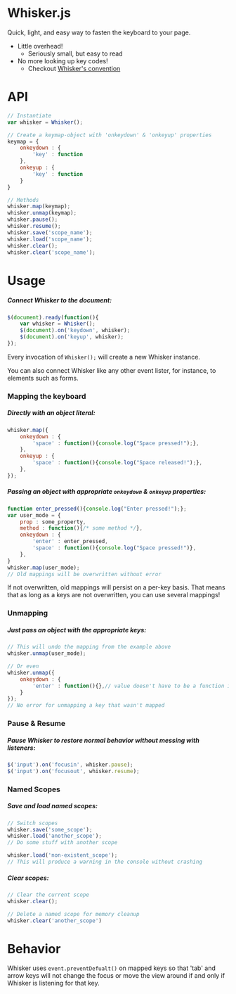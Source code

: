 # Whisker.js

Quick, light, and easy way to fasten the keyboard to your page.
* Little overhead!
	- Seriously small, but easy to read
* No more looking up key codes!
	- Checkout [Whisker's convention](https://github.com/JrFolk/Whisker.js/blob/master/keymap.js)

# API
```javascript
// Instantiate
var whisker = Whisker();

// Create a keymap-object with 'onkeydown' & 'onkeyup' properties
keymap = {
	onkeydown : {
		'key' : function
	},
	onkeyup : {
		'key' : function
	}
}

// Methods
whisker.map(keymap);
whisker.unmap(keymap);
whisker.pause();
whisker.resume();
whisker.save('scope_name');
whisker.load('scope_name');
whisker.clear();
whisker.clear('scope_name');
```

# Usage

##### Connect Whisker to the document:
```javascript
$(document).ready(function(){
	var whisker = Whisker();
	$(document).on('keydown', whisker);
	$(document).on('keyup', whisker);
});
```
Every invocation of `Whisker();` will create a new Whisker instance.

You can also connect Whisker like any other event lister, for instance, to elements such as forms.


### Mapping the keyboard

##### Directly with an object literal:
```Javascript
whisker.map({
	onkeydown : {
		'space' : function(){console.log("Space pressed!");},
	},
	onkeyup : {
		'space' : function(){console.log("Space released!");},
	},
});
```

##### Passing an object with appropriate `onkeydown` & `onkeyup` properties:
```Javascript
function enter_pressed(){console.log("Enter pressed!");};
var user_mode = {
	prop : some_property,
	method : function(){/* some method */},
	onkeydown : {
		'enter' : enter_pressed,
		'space' : function(){console.log("Space pressed!")},
	},
}
whisker.map(user_mode);
// Old mappings will be overwritten without error
```
If not overwritten, old mappings will persist on a per-key basis.  That means that as long as 
a keys are not overwritten, you can use several mappings!

### Unmapping

##### Just pass an object with the appropriate keys:
```Javascript
// This will undo the mapping from the example above
whisker.unmap(user_mode);

// Or even
whisker.unmap({
	onkeydown : {
		'enter' : function(){},// value doesn't have to be a function in this case
	}
});
// No error for unmapping a key that wasn't mapped
```

### Pause & Resume

##### Pause Whisker to restore normal behavior without messing with listeners:
```Javascript
$('input').on('focusin', whisker.pause);
$('input').on('focusout', whisker.resume);
```

### Named Scopes

##### Save and load named scopes:
```Javascript
// Switch scopes
whisker.save('some_scope');
whisker.load('another_scope');
// Do some stuff with another scope

whisker.load('non-existent_scope');
// This will produce a warning in the console without crashing
```
##### Clear scopes:
```Javascript
// Clear the current scope
whisker.clear();

// Delete a named scope for memory cleanup
whisker.clear('another_scope')
```

# Behavior
Whisker uses `event.preventDefualt()` on mapped keys so that 'tab' and arrow keys will not change the focus or
move the view around if and only if Whisker is listening for that key.

